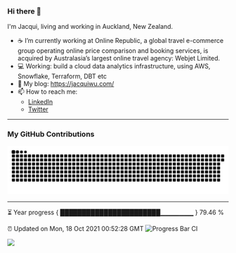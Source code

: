 ### Hi there 👋
I'm Jacqui, living and working in Auckland, New Zealand.
- ☕ I’m currently working at Online Republic, a global travel e-commerce group operating online price comparison and booking services, is acquired by Australasia’s largest online travel agency: Webjet Limited.
- 💻 Working: build a cloud data analytics infrastructure, using AWS, Snowflake, Terraform, DBT etc
- 🌱 My blog: https://jacquiwu.com/
- 📫 How to reach me: 
     - [LinkedIn](https://www.linkedin.com/in/jacqui-wu/) 
     - [Twitter](https://twitter.com/AklJacqui)
 
---
### My GitHub Contributions    

![](https://raw.githubusercontent.com/phh95/phh95/main/assets/github-contribution-grid-snake.svg)

---
⏳ Year progress { ███████████████████████▁▁▁▁▁▁▁ } 79.46 %

⏰ Updated on Mon, 18 Oct 2021 00:52:28 GMT
![Progress Bar CI](https://github.com/jacquiwuc/jacquiwuc/workflows/Progress%20Bar%20CI/badge.svg)

<a href="https://www.buymeacoffee.com/jacquiwuc"><img src="https://img.buymeacoffee.com/button-api/?text=Buy me a coffee&emoji=&slug=jacquiwuc&button_colour=b2f0ec&font_colour=000000&font_family=Bree&outline_colour=000000&coffee_colour=FFDD00"></a>
